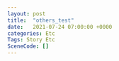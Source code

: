 ```yaml
---
layout: post
title:  "others_test"
date:   2021-07-24 07:00:00 +0000
categories: Etc
Tags: Story Etc
SceneCode: []
---
```

